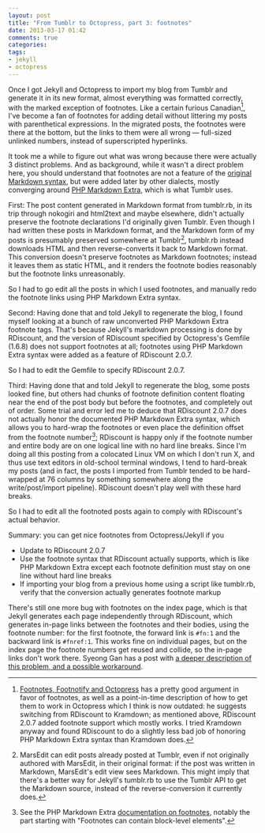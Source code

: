 ```yaml
---
layout: post
title: "From Tumblr to Octopress, part 3: footnotes"
date: 2013-03-17 01:42
comments: true
categories: 
tags:
- jekyll
- octopress
---
```

Once I got Jekyll and Octopress to import my blog from Tumblr and generate it in its new format, almost everything was formatted correctly, with the marked exception of footnotes. Like a certain furious Canadian[^1], I've become a fan of footnotes for adding detail without littering my posts with parenthetical expressions. In the migrated posts, the footnotes were there at the bottom, but the links to them were all wrong — full-sized unlinked numbers, instead of superscripted hyperlinks.

It took me a while to figure out what was wrong because there were actually 3 distinct problems. And as background, while it wasn't a direct problem here, you should understand that footnotes are not a feature of the [original Markdown syntax](http://daringfireball.net/projects/markdown/syntax), but were added later by other dialects, mostly converging around [PHP Markdown Extra](http://michelf.ca/projects/php-markdown/extra/#footnotes), which is what Tumblr uses.

First: The post content generated in Markdown format from tumblr.rb, in its trip through nokogiri and html2text and maybe elsewhere, didn't actually preserve the footnote declarations I'd originally given Tumblr. Even though I had written these posts in Markdown format, and the Markdown form of my posts is presumably preserved somewhere at Tumblr[^2], tumblr.rb instead downloads HTML and then reverse-converts it back to Markdown format. This conversion doesn't preserve footnotes as Markdown footnotes; instead it leaves them as static HTML, and it renders the footnote bodies reasonably but the footnote links unreasonably.

So I had to go edit all the posts in which I used footnotes, and manually redo the footnote links using PHP Markdown Extra syntax.

Second: Having done that and told Jekyll to regenerate the blog, I found myself looking at a bunch of raw unconverted PHP Markdown Extra footnote tags. That's because Jekyll's markdown processing is done by RDiscount, and the version of RDiscount specified by Octopress's Gemfile (1.6.8) does not support footnotes at all; footnotes using PHP Markdown Extra syntax were added as a feature of RDiscount 2.0.7.

So I had to edit the Gemfile to specify RDiscount 2.0.7.

Third: Having done that and told Jekyll to regenerate the blog, some posts looked fine, but others had chunks of footnote definition content floating near the end of the post body but before the footnotes, and completely out of order. Some trial and error led me to deduce that RDiscount 2.0.7 does not actually honor the documented PHP Markdown Extra syntax, which allows you to hard-wrap the footnotes or even place the definition offset from the footnote number[^3]; RDiscount is happy only if the footnote number and entire body are on one logical line with no hard line breaks. Since I'm doing all this posting from a colocated Linux VM on which I don't run X, and thus use text editors in old-school terminal windows, I tend to hard-break my posts (and in fact, the posts I imported from Tumblr tended to be hard-wrapped at 76 columns by something somewhere along the write/post/import pipeline). RDiscount doesn't play well with these hard breaks.

So I had to edit all the footnoted posts again to comply with RDiscount's actual behavior.

Summary: you can get nice footnotes from Octopress/Jekyll if you

* Update to RDiscount 2.0.7
* Use the footnote syntax that RDiscount actually supports, which is like PHP Markdown Extra except each footnote definition must stay on one line without hard line breaks
* If importing your blog from a previous home using a script like tumblr.rb, verify that the conversion actually generates footnote markup

There's still one more bug with footnotes on the index page, which is that Jekyll generates each page independently through RDiscount, which generates in-page links between the footnotes and their bodies, using the footnote number: for the first footnote, the forward link is ```#fn:1``` and the backward link is ```#fnref:1```. This works fine on individual pages, but on the index page the footnote numbers get reused and collide, so the in-page links don't work there. Syeong Gan has a post with [a deeper description of this problem, and a possible workaround](http://syeong.jcsg.com/2012/07/07/octopress-footnote-problem/).

[^1]: [Footnotes, Footnotify and Octopress](http://canadian-fury.com/2012/04/26/footnotify-and-octopress/) has a pretty good argument in favor of footnotes, as well as a point-in-time description of how to get them to work in Octopress which I think is now outdated: he suggests switching from RDiscount to Kramdown; as mentioned above, RDiscount 2.0.7 added footnote support which mostly works. I tried Kramdown anyway and found RDiscount to do a slightly less bad job of honoring PHP Markdown Extra syntax than Kramdown does.

[^2]: MarsEdit can edit posts already posted at Tumblr, even if not originally authored with MarsEdit, in their original format: if the post was written in Markdown, MarsEdit's edit view sees Markdown. This might imply that there's a better way for Jekyll's tumblr.rb to use the Tumblr API to get the Markdown source, instead of the reverse-conversion it currently does.

[^3]: See the PHP Markdown Extra [documentation on footnotes](http://michelf.ca/projects/php-markdown/extra/#footnotes), notably the part starting with "Footnotes can contain block-level elements".
